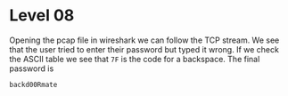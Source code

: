 # Level 08

Opening the pcap file in wireshark we can follow the TCP stream. We see that the user tried to enter their password but typed it wrong. If we check the ASCII table we see that `7F` is the code for a backspace. The final password is

`backd00Rmate`
